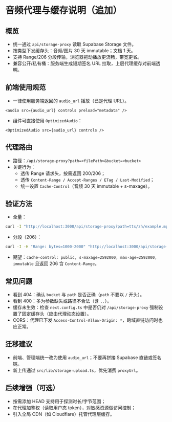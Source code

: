 # 音频代理与缓存说明（追加）

## 概览

- 统一通过 `api/storage-proxy` 读取 Supabase Storage 文件。
- 按类型下发缓存头：音频/图片 30 天 immutable；文档 1 天。
- 支持 Range/206 分段传输，浏览器拖动播放更流畅，带宽更省。
- 兼容公开/私有桶：服务端生成短期签名 URL 拉取，上层代理缓存对前端透明。

## 前端使用规范

- 一律使用服务端返回的 `audio_url` 播放（已是代理 URL）。

```tsx
<audio src={audio_url} controls preload="metadata" />
```

- 组件可直接使用 `OptimizedAudio`：

```tsx
<OptimizedAudio src={audio_url} controls />
```

## 代理路由

- 路径：`/api/storage-proxy?path=<filePath>&bucket=<bucket>`
- 关键行为：
  - 透传 Range 请求头，按需返回 200/206；
  - 透传 `Content-Range / Accept-Ranges / ETag / Last-Modified`；
  - 统一设置 `Cache-Control`（音频 30 天 immutable + s-maxage）。

## 验证方法

- 全量：

```bash
curl -I "http://localhost:3000/api/storage-proxy?path=tts/zh/example.mp3"
```

- 分段（206）：

```bash
curl -I -H "Range: bytes=1000-2000" "http://localhost:3000/api/storage-proxy?path=tts/zh/example.mp3"
```

- 期望：`cache-control: public, s-maxage=2592000, max-age=2592000, immutable` 且返回 206 含 `Content-Range`。

## 常见问题

- 看到 404：确认 `bucket` 与 `path` 是否正确（`path` 不要以 `/` 开头）。
- 看到 400：多为参数缺失或路径不合法（含 `..`）。
- 缓存未生效：检查 `next.config.ts` 中是否仍对 `/api/storage-proxy` 强制设置了固定缓存头（应由代理动态设置）。
- CORS：代理已下发 `Access-Control-Allow-Origin: *`，跨域直链访问时也应正常。

## 迁移建议

- 前端、管理端统一改为使用 `audio_url`；不要再拼接 Supabase 直链或签名链。
- 新上传通过 `src/lib/storage-upload.ts`，优先消费 `proxyUrl`。

## 后续增强（可选）

- 按需添加 HEAD 支持用于探测时长/字节范围；
- 在代理加鉴权（读取用户态 token），对敏感资源做访问控制；
- 引入全局 CDN（如 Cloudflare）托管代理层缓存。
